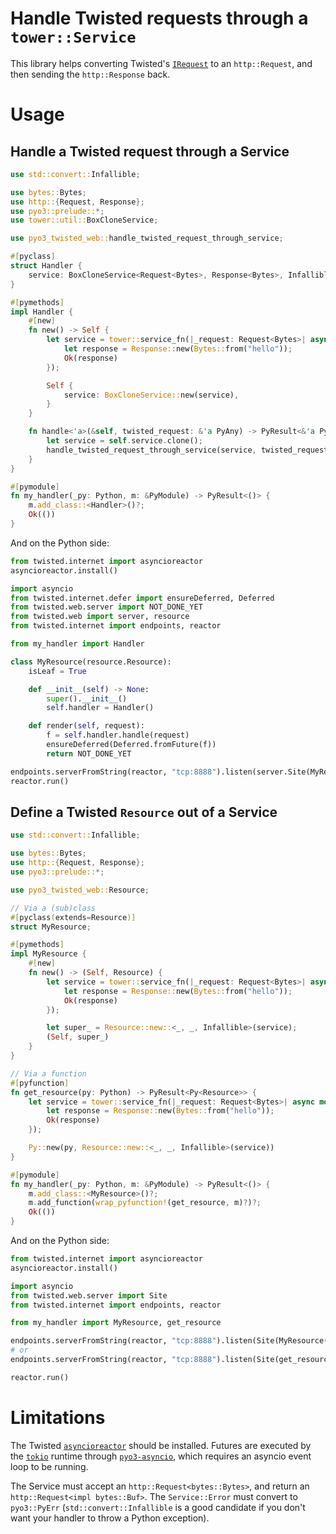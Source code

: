 # Handle Twisted requests through a `tower::Service`

This library helps converting Twisted's [`IRequest`][IRequest] to an `http::Request`, and then sending the `http::Response` back.

[IRequest]: https://docs.twistedmatrix.com/en/latest/api/twisted.web.iweb.IRequest.html

# Usage

## Handle a Twisted request through a Service

```rust
use std::convert::Infallible;

use bytes::Bytes;
use http::{Request, Response};
use pyo3::prelude::*;
use tower::util::BoxCloneService;

use pyo3_twisted_web::handle_twisted_request_through_service;

#[pyclass]
struct Handler {
    service: BoxCloneService<Request<Bytes>, Response<Bytes>, Infallible>,
}

#[pymethods]
impl Handler {
    #[new]
    fn new() -> Self {
        let service = tower::service_fn(|_request: Request<Bytes>| async move {
            let response = Response::new(Bytes::from("hello"));
            Ok(response)
        });

        Self {
            service: BoxCloneService::new(service),
        }
    }

    fn handle<'a>(&self, twisted_request: &'a PyAny) -> PyResult<&'a PyAny> {
        let service = self.service.clone();
        handle_twisted_request_through_service(service, twisted_request)
    }
}

#[pymodule]
fn my_handler(_py: Python, m: &PyModule) -> PyResult<()> {
    m.add_class::<Handler>()?;
    Ok(())
}
```

And on the Python side:

```python
from twisted.internet import asyncioreactor
asyncioreactor.install()

import asyncio
from twisted.internet.defer import ensureDeferred, Deferred
from twisted.web.server import NOT_DONE_YET
from twisted.web import server, resource
from twisted.internet import endpoints, reactor

from my_handler import Handler

class MyResource(resource.Resource):
    isLeaf = True

    def __init__(self) -> None:
        super().__init__()
        self.handler = Handler()

    def render(self, request):
        f = self.handler.handle(request)
        ensureDeferred(Deferred.fromFuture(f))
        return NOT_DONE_YET

endpoints.serverFromString(reactor, "tcp:8888").listen(server.Site(MyResource()))
reactor.run()
```

## Define a Twisted `Resource` out of a Service

```rust
use std::convert::Infallible;

use bytes::Bytes;
use http::{Request, Response};
use pyo3::prelude::*;

use pyo3_twisted_web::Resource;

// Via a (sub)class
#[pyclass(extends=Resource)]
struct MyResource;

#[pymethods]
impl MyResource {
    #[new]
    fn new() -> (Self, Resource) {
        let service = tower::service_fn(|_request: Request<Bytes>| async move {
            let response = Response::new(Bytes::from("hello"));
            Ok(response)
        });

        let super_ = Resource::new::<_, _, Infallible>(service);
        (Self, super_)
    }
}

// Via a function
#[pyfunction]
fn get_resource(py: Python) -> PyResult<Py<Resource>> {
    let service = tower::service_fn(|_request: Request<Bytes>| async move {
        let response = Response::new(Bytes::from("hello"));
        Ok(response)
    });

    Py::new(py, Resource::new::<_, _, Infallible>(service))
}

#[pymodule]
fn my_handler(_py: Python, m: &PyModule) -> PyResult<()> {
    m.add_class::<MyResource>()?;
    m.add_function(wrap_pyfunction!(get_resource, m)?)?;
    Ok(())
}
```

And on the Python side:

```python
from twisted.internet import asyncioreactor
asyncioreactor.install()

import asyncio
from twisted.web.server import Site
from twisted.internet import endpoints, reactor

from my_handler import MyResource, get_resource

endpoints.serverFromString(reactor, "tcp:8888").listen(Site(MyResource()))
# or
endpoints.serverFromString(reactor, "tcp:8888").listen(Site(get_resource()))

reactor.run()
```

# Limitations

The Twisted [`asyncioreactor`](https://twisted.org/documents/21.2.0/api/twisted.internet.asyncioreactor.html) should be installed. Futures are executed by the [`tokio`](https://tokio.rs/) runtime through [`pyo3-asyncio`](https://github.com/awestlake87/pyo3-asyncio), which requires an asyncio event loop to be running.

The Service must accept an `http::Request<bytes::Bytes>`, and return an `http::Request<impl bytes::Buf>`.
The `Service::Error` must convert to `pyo3::PyErr` (`std::convert::Infallible` is a good candidate if you don't want your handler to throw a Python exception).
